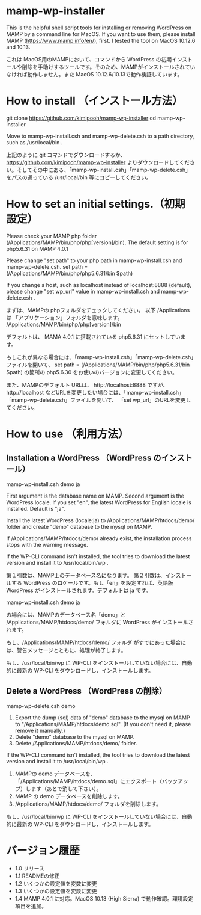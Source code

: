 # mamp-wp-installer
This is the helpful shell script tools for installing or removing WordPress on MAMP by a command line for MacOS. If you want to use them, please install MAMP (https://www.mamp.info/en/),  first. I tested the tool on MacOS 10.12.6 and 10.13.

これは MacOS用のMAMPにおいて、コマンドから WordPress の初期インストールや削除を手助けするツールです。そのため、MAMPがインストールされていなければ動作しません。また MacOS 10.12.6/10.13で動作検証しています。

# How to install （インストール方法）

git clone https://github.com/kimipooh/mamp-wp-installer
cd mamp-wp-installer

Move to mamp-wp-install.csh and mamp-wp-delete.csh to a path directory, such as /usr/local/bin .

上記のように git コマンドでダウンロードするか、https://github.com/kimipooh/mamp-wp-installer よりダウンロードしてください。そしてその中にある、「mamp-wp-install.csh」「mamp-wp-delete.csh」をパスの通っている /usr/local/bin 等にコピーしてください。

# How to set an initial settings.（初期設定）

Please check your MAMP php folder (/Applications/MAMP/bin/php/php[version]/bin). The default setting is for php5.6.31 on MAMP 4.0.1

Please change "set path" to your php path in mamp-wp-install.csh and mamp-wp-delete.csh.
set path = (/Applications/MAMP/bin/php/php5.6.31/bin $path)

If you change a host, such as localhost instead of localhost:8888 (default), please change "set wp_url" value in mamp-wp-install.csh and mamp-wp-delete.csh .

まずは、MAMPの phpフォルダをチェックしてください。
以下 /Applications は 「アプリケーション」フォルダを意味します。
/Applications/MAMP/bin/php/php[version]/bin

デフォルトは、 MAMA 4.0.1 に搭載されている php5.6.31 にセットしています。

もしこれが異なる場合には、「mamp-wp-install.csh」「mamp-wp-delete.csh」ファイルを開いて、
set path = (/Applications/MAMP/bin/php/php5.6.31/bin $path)
の箇所の php5.6.30 をお使いのバージョンに変更してください。

また、MAMPのデフォルト URLは、 http://localhost:8888 ですが、 http://localhost などURLを変更したい場合には、「mamp-wp-install.csh」「mamp-wp-delete.csh」ファイルを開いて、
「set wp_url」のURLを変更してください。

# How to use （利用方法）

## Installation a WordPress （WordPress のインストール）

mamp-wp-install.csh  demo ja

First argument is the database name on MAMP.
Second argument is the WordPress locale. If you set "en", the latest WordPress for English locale is installed. Default is "ja".

Install the latest WordPress (locale:ja) to /Applications/MAMP/htdocs/demo/ folder and create "demo" database to the mysql on MAMP.

If /Applications/MAMP/htdocs/demo/ already exist, the installation process stops with the warning message.

If the WP-CLI command isn't installed, the tool tries to download the latest version and install it to /usr/local/bin/wp .

第１引数は、MAMP上のデータベース名になります。
第２引数は、インストールする WordPress のロケールです。もし「en」を設定すれば、英語版 WordPress がインストールされます。デフォルトは ja です。

mamp-wp-install.csh  demo ja

の場合には、MAMPのデータベース名「demo」と /Applications/MAMP/htdocs/demo/ フォルダに WordPress がインストールされます。

もし、/Applications/MAMP/htdocs/demo/ フォルダ がすでにあった場合には、警告メッセージとともに、処理が終了します。

もし、/usr/local/bin/wp に WP-CLI をインストールしていない場合には、自動的に最新の WP-CLI をダウンロードし、インストールします。

## Delete a WordPress （WordPress の削除）

mamp-wp-delete.csh  demo

1. Export the dump (sql) data of "demo" database to the mysql on MAMP to "/Applications/MAMP/htdocs/demo.sql". (If you don't need it, please remove it manually.) 
2. Delete "demo" database to the mysql on MAMP.
3. Delete /Applications/MAMP/htdocs/demo/ folder.

If the WP-CLI command isn't installed, the tool tries to download the latest version and install it to /usr/local/bin/wp .

1. MAMPの demo データベースを、 「/Applications/MAMP/htdocs/demo.sql」にエクスポート（バックアップ）します（あとで消して下さい）。
2. MAMP の demo データベースを削除します。
3. /Applications/MAMP/htdocs/demo/ フォルダを削除します。

もし、/usr/local/bin/wp に WP-CLI をインストールしていない場合には、自動的に最新の WP-CLI をダウンロードし、インストールします。

# バージョン履歴

* 1.0 リリース
* 1.1 READMEの修正
* 1.2 いくつかの設定値を変数に変更
* 1.3 いくつかの設定値を変数に変更
* 1.4 MAMP 4.0.1 に対応。MacOS 10.13 (High Sierra) で動作確認。環境設定項目を追加。
